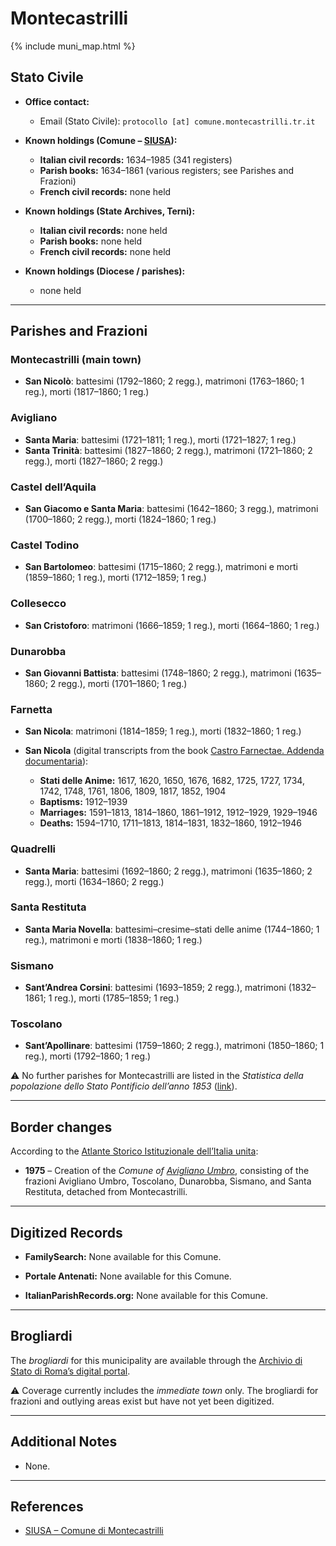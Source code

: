# Montecastrilli

{% include muni_map.html %}

## Stato Civile

* **Office contact:**

  * Email (Stato Civile): `protocollo [at] comune.montecastrilli.tr.it`

* **Known holdings (Comune – [SIUSA](https://siusa-archivi.cultura.gov.it/cgi-bin/siusa/pagina.pl?TipoPag=comparc&Chiave=326742)):**

  * **Italian civil records:** 1634–1985 (341 registers)
  * **Parish books:** 1634–1861 (various registers; see Parishes and Frazioni)
  * **French civil records:** none held

* **Known holdings (State Archives, Terni):**

  * **Italian civil records:** none held
  * **Parish books:** none held
  * **French civil records:** none held

* **Known holdings (Diocese / parishes):**

  * none held

---

## Parishes and Frazioni

### Montecastrilli (main town)

* **San Nicolò**: battesimi (1792–1860; 2 regg.), matrimoni (1763–1860; 1 reg.), morti (1817–1860; 1 reg.)

### Avigliano

* **Santa Maria**: battesimi (1721–1811; 1 reg.), morti (1721–1827; 1 reg.)
* **Santa Trinità**: battesimi (1827–1860; 2 regg.), matrimoni (1721–1860; 2 regg.), morti (1827–1860; 2 regg.)

### Castel dell’Aquila

* **San Giacomo e Santa Maria**: battesimi (1642–1860; 3 regg.), matrimoni (1700–1860; 2 regg.), morti (1824–1860; 1 reg.)

### Castel Todino

* **San Bartolomeo**: battesimi (1715–1860; 2 regg.), matrimoni e morti (1859–1860; 1 reg.), morti (1712–1859; 1 reg.)

### Collesecco

* **San Cristoforo**: matrimoni (1666–1859; 1 reg.), morti (1664–1860; 1 reg.)

### Dunarobba

* **San Giovanni Battista**: battesimi (1748–1860; 2 regg.), matrimoni (1635–1860; 2 regg.), morti (1701–1860; 1 reg.)

### Farnetta

* **San Nicola**: matrimoni (1814–1859; 1 reg.), morti (1832–1860; 1 reg.)

* **San Nicola** (digital transcripts from the book [Castro Farnectae. Addenda documentaria](https://www.amazon.it/Castro-Farnectae-Addenda-Documentaria-ebook/dp/B0F68VVLGW)):
  * **Stati delle Anime:** 1617, 1620, 1650, 1676, 1682, 1725, 1727, 1734, 1742, 1748, 1761, 1806, 1809, 1817, 1852, 1904
  * **Baptisms:** 1912–1939
  * **Marriages:** 1591–1813, 1814–1860, 1861–1912, 1912–1929, 1929–1946
  * **Deaths:** 1594–1710, 1711–1813, 1814–1831, 1832–1860, 1912–1946

### Quadrelli

* **Santa Maria**: battesimi (1692–1860; 2 regg.), matrimoni (1635–1860; 2 regg.), morti (1634–1860; 2 regg.)

### Santa Restituta

* **Santa Maria Novella**: battesimi–cresime–stati delle anime (1744–1860; 1 reg.), matrimoni e morti (1838–1860; 1 reg.)

### Sismano

* **Sant’Andrea Corsini**: battesimi (1693–1859; 2 regg.), matrimoni (1832–1861; 1 reg.), morti (1785–1859; 1 reg.)

### Toscolano

* **Sant’Apollinare**: battesimi (1759–1860; 2 regg.), matrimoni (1850–1860; 1 reg.), morti (1792–1860; 1 reg.)

⚠️ No further parishes for Montecastrilli are listed in the *Statistica della popolazione dello Stato Pontificio dell’anno 1853* ([link](https://www.google.it/books/edition/Statistics_della_popolazione_dello_Stato/v6dCAQAAMAAJ)).

---

## Border changes

According to the [Atlante Storico Istituzionale dell’Italia unita](http://dati.san.beniculturali.it/asi/local/detail.html?UA05146):

* **1975** – Creation of the *Comune of [Avigliano Umbro](avigliano_umbro.md)*, consisting of the frazioni Avigliano Umbro, Toscolano, Dunarobba, Sismano, and Santa Restituta, detached from Montecastrilli.

---

## Digitized Records

* **FamilySearch:**
  None available for this Comune.

* **Portale Antenati:**
  None available for this Comune.

* **ItalianParishRecords.org:**
  None available for this Comune.

---

## Brogliardi

The *brogliardi* for this municipality are available through the [Archivio di Stato di Roma’s digital portal](https://imagoarchiviodistatoroma.cultura.gov.it/Gregoriano/s_brogliardi.php?Provincia=Perugia&Denominazione=Monte%20Castrilli).

⚠️ Coverage currently includes the *immediate town* only. The brogliardi for frazioni and outlying areas exist but have not yet been digitized.

---

## Additional Notes

* None.

---

## References

* [SIUSA – Comune di Montecastrilli](https://siusa-archivi.cultura.gov.it/cgi-bin/siusa/pagina.pl?TipoPag=comparc&Chiave=326742)
